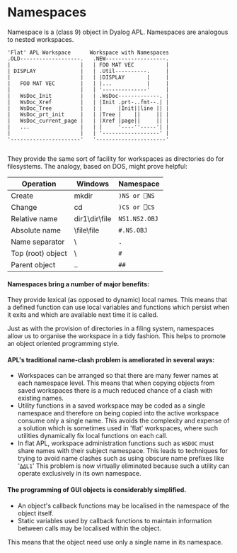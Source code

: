 # Namespaces

Namespace is a (class 9) object in Dyalog APL. Namespaces are analogous to
nested workspaces.
```apl
'Flat' APL Workspace      Workspace with Namespaces
.OLD-------------------.   .NEW-------------------.
|                      |   | FOO MAT VEC          |
| DISPLAY              |   | .Util----------.     |
|                      |   | |DISPLAY       |     |
|   FOO MAT VEC        |   | |...           |     |
|                      |   | '--------------'     |
|   WsDoc_Init         |   | .WsDoc-------------. |
|   WsDoc_Xref         |   | |Init .prt-..fmt--.| |
|   WsDoc_Tree         |   | |     |Init||line || |
|   WsDoc_prt_init     |   | |Tree |    ||     || |
|   WsDoc_current_page |   | |Xref |page||     || |
|   ...                |   | |     '----''-----'| |
|                      |   | '------------------' |
'----------------------'   '----------------------'
	
```

They provide the same sort of facility for workspaces as directories do for
filesystems. The analogy, based on DOS, might prove helpful:

| Operation | Windows | Namespace |
| --- | --- | ---  |
| Create | mkdir | `)NS or ⎕NS` |
| Change | cd | `)CS or ⎕CS` |
| Relative name | dir1\dir\file | `NS1.NS2.OBJ` |
| Absolute name | \file\file | `#.NS.OBJ` |
| Name separator | \ | `.` |
| Top (root) object | \ | `#` |
| Parent object | .. | `##` |

#### Namespaces bring a number of major benefits:

They provide lexical (as opposed to dynamic) local names. This means that a
defined function can use local variables and functions which persist when it
exits and which are available next time it is called.

Just as with the provision of directories in a filing system, namespaces
allow us to organise the workspace in a tidy fashion. This helps to promote an
object oriented programming style.

#### APL's traditional name-clash problem is ameliorated in several ways:

- Workspaces can be arranged so that there are many fewer names at each namespace level. This means that when copying objects from saved workspaces there is a much reduced chance of a clash with existing names. 
- Utility functions in a saved workspace may be coded as a single namespace and therefore on being copied into the active workspace consume only a single name. This avoids the complexity and expense of a solution which is sometimes used in 'flat' workspaces, where such utilities dynamically fix local functions on each call.
- In flat APL, workspace administration functions such as `WSDOC` must share names with their subject namespace. This leads to techniques for trying to avoid name clashes such as using obscure name prefixes like '`⍙⍙L1`' This problem is now virtually eliminated because such a utility can operate exclusively in its own namespace.
#### The programming of GUI objects is considerably simplified.

- An object's callback functions may be localised in the namespace of the object itself.
- Static variables used by callback functions to maintain information between calls may be localised within the object.

This means that the object need use only a single name in its namespace.
